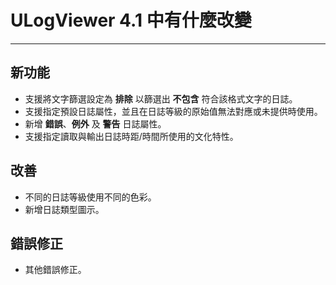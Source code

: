 ﻿# ULogViewer 4.1 中有什麼改變
 ---

## 新功能
+ 支援將文字篩選設定為 **排除** 以篩選出 **不包含** 符合該格式文字的日誌。
+ 支援指定預設日誌屬性，並且在日誌等級的原始值無法對應或未提供時使用。
+ 新增 **錯誤**、**例外** 及 **警告** 日誌屬性。
+ 支援指定讀取與輸出日誌時距/時間所使用的文化特性。

## 改善
+ 不同的日誌等級使用不同的色彩。
+ 新增日誌類型圖示。

## 錯誤修正
+ 其他錯誤修正。